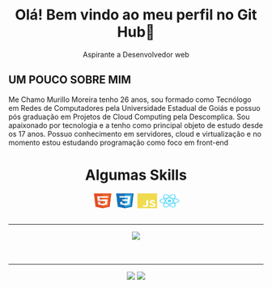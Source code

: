 <h1 align='center'>Olá! Bem vindo ao meu perfil no Git Hub👋</h1>
<p align='center'>  
 Aspirante a Desenvolvedor web 
</p>

## UM POUCO SOBRE MIM
<p> Me Chamo Murillo Moreira tenho 26 anos, sou formado como Tecnólogo em Redes de Computadores pela Universidade Estadual de Goiás e possuo pós graduação em Projetos de Cloud Computing pela Descomplica. Sou apaixonado por tecnologia e a tenho como principal objeto de estudo desde os 17 anos. Possuo conhecimento em servidores, cloud e virtualização e no momento estou estudando programação como foco em front-end </p>

<div align="center">
     <h1 align="center">Algumas Skills</h1>
        <img align="center" height="30" width="40" alt="html-icon" src="https://raw.githubusercontent.com/devicons/devicon/master/icons/html5/html5-original.svg">
        <img align="center" height="30" width="40" alt="css-icon" src="https://raw.githubusercontent.com/devicons/devicon/master/icons/css3/css3-original.svg">
        <img align="center" height="30" width="40" alt="js-icon"  src="https://raw.githubusercontent.com/devicons/devicon/master/icons/javascript/javascript-plain.svg">
        <img align="center" height="30" width="40" alt="react-icon" src="https://raw.githubusercontent.com/devicons/devicon/master/icons/react/react-original.svg">
</div>
<br>
<hr>
  <p align='center'>
      <a href="#"><img src="https://github-readme-stats.vercel.app/api?username=murillomoreira&show_icons=true&count_private=true&theme=dark" width="350"></a>
  </p>
    <br>
    <hr>
<p align='center'>
 <a href = "mailto:ppmurillomoreira@gmail.com">
 <img src="https://img.shields.io/badge/-Gmail-%23333?style=for-the-badge&logo=gmail&logoColor=red" target="_blank"></a>
 <a href="https://www.linkedin.com/in/murillo-moreira-121970144/" target="_blank">
 <img src="https://img.shields.io/badge/-LinkedIn-%230077B5?style=for-the-badge&logo=linkedin&logoColor=white" target="_blank"></a>   
</p>

<!--
**murillomoreira/murillomoreira** is a ✨ _special_ ✨ repository because its `README.md` (this file) appears on your GitHub profile.

Here are some ideas to get you started:

- 🔭 I’m currently working on ...
- 🌱 I’m currently learning ...
- 👯 I’m looking to collaborate on ...
- 🤔 I’m looking for help with ...
- 💬 Ask me about ...
- 📫 How to reach me: ...
- 😄 Pronouns: ...
- ⚡ Fun fact: ...
-->
